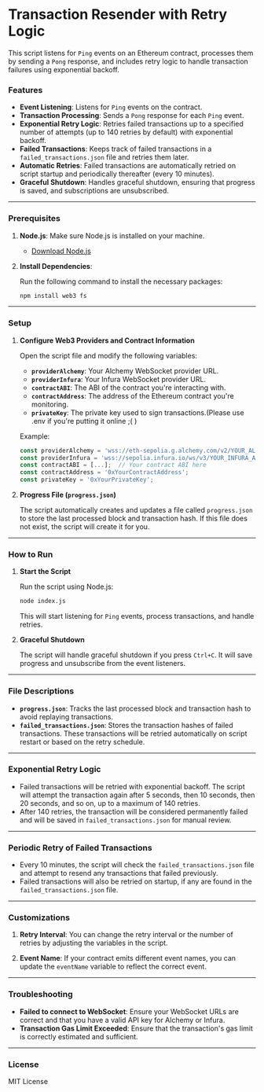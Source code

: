 
# **Transaction Resender with Retry Logic**

This script listens for `Ping` events on an Ethereum contract, processes them by sending a `Pong` response, and includes retry logic to handle transaction failures using exponential backoff.

### **Features**

- **Event Listening**: Listens for `Ping` events on the contract.
- **Transaction Processing**: Sends a `Pong` response for each `Ping` event.
- **Exponential Retry Logic**: Retries failed transactions up to a specified number of attempts (up to 140 retries by default) with exponential backoff.
- **Failed Transactions**: Keeps track of failed transactions in a `failed_transactions.json` file and retries them later.
- **Automatic Retries**: Failed transactions are automatically retried on script startup and periodically thereafter (every 10 minutes).
- **Graceful Shutdown**: Handles graceful shutdown, ensuring that progress is saved, and subscriptions are unsubscribed.

---

### **Prerequisites**

1. **Node.js**: Make sure Node.js is installed on your machine.
   - [Download Node.js](https://nodejs.org/)
   
2. **Install Dependencies**: 

   Run the following command to install the necessary packages:

   ```bash
   npm install web3 fs
   ```

---

### **Setup**

1. **Configure Web3 Providers and Contract Information**

   Open the script file and modify the following variables:

   - **`providerAlchemy`**: Your Alchemy WebSocket provider URL.
   - **`providerInfura`**: Your Infura WebSocket provider URL.
   - **`contractABI`**: The ABI of the contract you're interacting with.
   - **`contractAddress`**: The address of the Ethereum contract you're monitoring.
   - **`privateKey`**: The private key used to sign transactions.(Please use .env if you're putting it online ;( )

   Example:
   ```js
   const providerAlchemy = 'wss://eth-sepolia.g.alchemy.com/v2/YOUR_ALCHEMY_API_KEY';
   const providerInfura = 'wss://sepolia.infura.io/ws/v3/YOUR_INFURA_API_KEY';
   const contractABI = [...];  // Your contract ABI here
   const contractAddress = '0xYourContractAddress';
   const privateKey = '0xYourPrivateKey';
   ```

2. **Progress File (`progress.json`)**

   The script automatically creates and updates a file called `progress.json` to store the last processed block and transaction hash. If this file does not exist, the script will create it for you.

---

### **How to Run**

1. **Start the Script**

   Run the script using Node.js:

   ```bash
   node index.js
   ```

   This will start listening for `Ping` events, process transactions, and handle retries.

2. **Graceful Shutdown**

   The script will handle graceful shutdown if you press `Ctrl+C`. It will save progress and unsubscribe from the event listeners.

---

### **File Descriptions**

- **`progress.json`**: Tracks the last processed block and transaction hash to avoid replaying transactions.
- **`failed_transactions.json`**: Stores the transaction hashes of failed transactions. These transactions will be retried automatically on script restart or based on the retry schedule.

---

### **Exponential Retry Logic**

- Failed transactions will be retried with exponential backoff. The script will attempt the transaction again after 5 seconds, then 10 seconds, then 20 seconds, and so on, up to a maximum of 140 retries.
- After 140 retries, the transaction will be considered permanently failed and will be saved in `failed_transactions.json` for manual review.

---

### **Periodic Retry of Failed Transactions**

- Every 10 minutes, the script will check the `failed_transactions.json` file and attempt to resend any transactions that failed previously.
- Failed transactions will also be retried on startup, if any are found in the `failed_transactions.json` file.

---

### **Customizations**

1. **Retry Interval**: You can change the retry interval or the number of retries by adjusting the variables in the script.
   
2. **Event Name**: If your contract emits different event names, you can update the `eventName` variable to reflect the correct event.

---

### **Troubleshooting**

- **Failed to connect to WebSocket**: Ensure your WebSocket URLs are correct and that you have a valid API key for Alchemy or Infura.
- **Transaction Gas Limit Exceeded**: Ensure that the transaction's gas limit is correctly estimated and sufficient.

---

### **License**

MIT License
